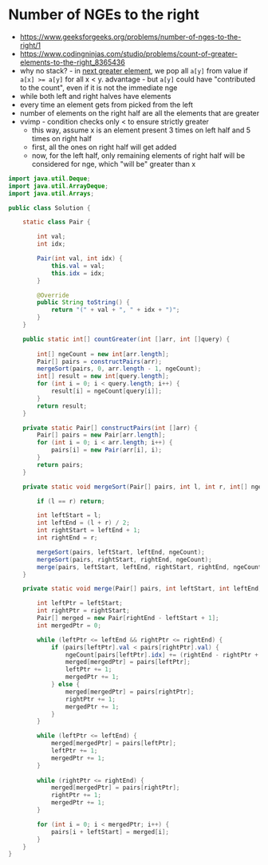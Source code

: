 # Number of NGEs to the right

- https://www.geeksforgeeks.org/problems/number-of-nges-to-the-right/1
- https://www.codingninjas.com/studio/problems/count-of-greater-elements-to-the-right_8365436
- why no stack? - in [next greater element](./Next%20Greater%20Element.md), we pop all `a[y]` from value if `a[x] >= a[y]` for all x < y. advantage - but `a[y]` could have "contributed to the count", even if it is not the immediate nge
- while both left and right halves have elements
- every time an element gets from picked from the left
- number of elements on the right half are all the elements that are greater
- vvimp - condition checks only < to ensure strictly greater
  - this way, assume x is an element present 3 times on left half and 5 times on right half
  - first, all the ones on right half will get added
  - now, for the left half, only remaining elements of right half will be considered for nge, which "will be" greater than x

```java
import java.util.Deque;
import java.util.ArrayDeque;
import java.util.Arrays;

public class Solution {

    static class Pair {

        int val;
        int idx;

        Pair(int val, int idx) {
            this.val = val;
            this.idx = idx;
        }

        @Override
        public String toString() {
            return "(" + val + ", " + idx + ")";
        }
    }

    public static int[] countGreater(int []arr, int []query) {
        
        int[] ngeCount = new int[arr.length];
        Pair[] pairs = constructPairs(arr);
        mergeSort(pairs, 0, arr.length - 1, ngeCount);
        int[] result = new int[query.length];
        for (int i = 0; i < query.length; i++) {
            result[i] = ngeCount[query[i]];
        }
        return result;
    }

    private static Pair[] constructPairs(int []arr) {
        Pair[] pairs = new Pair[arr.length];
        for (int i = 0; i < arr.length; i++) {
            pairs[i] = new Pair(arr[i], i);
        }
        return pairs;
    }

    private static void mergeSort(Pair[] pairs, int l, int r, int[] ngeCount) {

        if (l == r) return;

        int leftStart = l;
        int leftEnd = (l + r) / 2;
        int rightStart = leftEnd + 1;
        int rightEnd = r;

        mergeSort(pairs, leftStart, leftEnd, ngeCount);
        mergeSort(pairs, rightStart, rightEnd, ngeCount);
        merge(pairs, leftStart, leftEnd, rightStart, rightEnd, ngeCount);
    }

    private static void merge(Pair[] pairs, int leftStart, int leftEnd, int rightStart, int rightEnd, int[] ngeCount) {

        int leftPtr = leftStart;
        int rightPtr = rightStart;
        Pair[] merged = new Pair[rightEnd - leftStart + 1];
        int mergedPtr = 0;

        while (leftPtr <= leftEnd && rightPtr <= rightEnd) {
            if (pairs[leftPtr].val < pairs[rightPtr].val) {
                ngeCount[pairs[leftPtr].idx] += (rightEnd - rightPtr + 1);
                merged[mergedPtr] = pairs[leftPtr];
                leftPtr += 1;
                mergedPtr += 1;
            } else {
                merged[mergedPtr] = pairs[rightPtr];
                rightPtr += 1;
                mergedPtr += 1;
            }
        }

        while (leftPtr <= leftEnd) {
            merged[mergedPtr] = pairs[leftPtr];
            leftPtr += 1;
            mergedPtr += 1;
        }
        
        while (rightPtr <= rightEnd) {
            merged[mergedPtr] = pairs[rightPtr];
            rightPtr += 1;
            mergedPtr += 1;
        }

        for (int i = 0; i < mergedPtr; i++) {
            pairs[i + leftStart] = merged[i];
        }
    }
}
```
